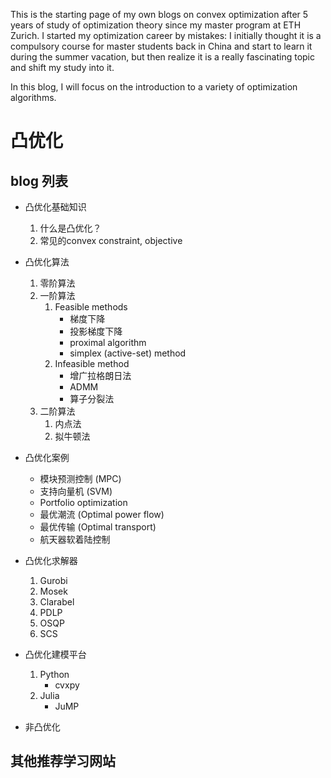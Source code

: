 <!-- ---
title: 'Convex optimization blogs'
date: 2024-10-12
permalink: /posts/2024/10/Convex optimization blogs/
tags:
  - cool posts
  - category1
  - category2
--- -->

This is the starting page of my own blogs on convex optimization after 5 years of study of optimization theory since my master program at ETH Zurich. I started my optimization career by mistakes: I initially thought it is a compulsory course for master students back in China and start to learn it during the summer vacation, but then realize it is a really fascinating topic and shift my study into it.

In this blog, I will focus on the introduction to a variety of optimization algorithms.

凸优化
======

blog 列表
------

- 凸优化基础知识
  1. 什么是凸优化？
  2. 常见的convex constraint, objective
   
- 凸优化算法
  1. 零阶算法
  2. 一阶算法
     1. Feasible methods
        - 梯度下降
        - 投影梯度下降
        - proximal algorithm
        - simplex (active-set) method
     2. Infeasible method
        - 增广拉格朗日法
        - ADMM
        - 算子分裂法
  3. 二阶算法
     1. 内点法
     2. 拟牛顿法

- 凸优化案例
  - 模块预测控制 (MPC)
  - 支持向量机 (SVM)
  - Portfolio optimization
  - 最优潮流 (Optimal power flow)
  - 最优传输 (Optimal transport)
  - 航天器软着陆控制

- 凸优化求解器
  1. Gurobi
  2. Mosek
  3. Clarabel
  4. PDLP
  5. OSQP
  6. SCS

- 凸优化建模平台
  1. Python
     - cvxpy
  2. Julia
     - JuMP
  
- 非凸优化


其他推荐学习网站
------